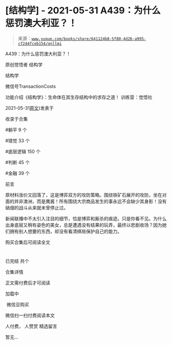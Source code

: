 # [结构学] - 2021-05-31 A439：为什么惩罚澳大利亚？！

> 来源：[`www.yuque.com/books/share/641124b8-5f80-4d26-a995-cf244fceb154/gnllmi`](https://www.yuque.com/books/share/641124b8-5f80-4d26-a995-cf244fceb154/gnllmi)



A439：为什么惩罚澳大利亚？！ 

原创觉悟者 结构学 

结构学 

微信号TransactionCosts 

功能介绍《结构学》：生命体在其生存结构中的求存之道！ 训练营：觉悟社 

2021-05-31[原文](https://mp.weixin.qq.com/s?__biz=MzIzMDYwOTM0Mg==&mid=2247485747&idx=1&sn=e1cc2dae79513861fbe1492a6a3b68df&chksm=e8b191e2dfc618f49cf3875cb68c2e2dc6df67910f751b24d69fe36a650aa541355ad42c1fe7#rd))发表于 

收录于合集 

#躺平 9 个 

#错觉 33 个 

#底层逻辑 150 个 

#判断 45 个 

#金融 39 个 

前言 

原材料涨价又回落了，这是博弈双方的攻防策略。围绕铁矿石展开的攻防，坐在对面的并非澳洲，而是鹰酱！所有围绕大宗商品发生的事永远不会缺少其身影！没有硝烟的战斗从来就未曾停止过。 

新闻联播中不太引入注目的细节，恰是博弈和厮杀的痕迹。只是你看不见。为什么出身底层又稍有姿色的美女，总是遭遇没有结果的玩弄，最终以悲剧收场？因为她们拥有别人想要的东西，却没有看清棋局保护自己的能力。 

购买合集后可阅读全文 

# 

已完结 共个 

合集详情 

正文需付费后才可阅读 

加载中 

 微信豆购买 

微信扫一扫付费阅读本文 

人付费， 人赞赏 <ne-h3 id="SL7GF" data-lake-id="SL7GF"><ne-heading-ext><ne-heading-anchor></ne-heading-anchor><ne-heading-fold></ne-heading-fold></ne-heading-ext><ne-heading-content>精选留言</ne-heading-content></ne-h3> 

暂无...